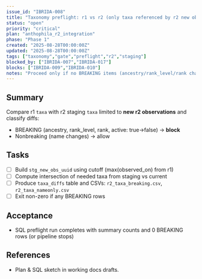 ```yaml
---
issue_id: "IBRIDA-008"
title: "Taxonomy preflight: r1 vs r2 (only taxa referenced by r2 new obs); gate on BREAKING diffs"
status: "open"
priority: "critical"
plan: "anthophila_r2_integration"
phase: "Phase 1"
created: "2025-08-28T00:00:00Z"
updated: "2025-08-28T00:00:00Z"
tags: ["taxonomy","gate","preflight","r2","staging"]
blocked_by: ["IBRIDA-007","IBRIDA-017"]
blocks: ["IBRIDA-009","IBRIDA-010"]
notes: "Proceed only if no BREAKING items (ancestry/rank_level/rank changes or deactivations) for taxa referenced by r2 new observations."
---
```


## Summary
Compare r1 `taxa` with r2 staging `taxa` limited to **new r2 observations** and classify diffs:
- BREAKING (ancestry, rank_level, rank, active: true→false) → **block**
- Nonbreaking (name changes) → allow

## Tasks
- [ ] Build `stg_new_obs_uuid` using cutoff (max(observed_on) from r1)
- [ ] Compute intersection of needed taxa from staging vs current
- [ ] Produce `taxa_diffs` table and CSVs: `r2_taxa_breaking.csv`, `r2_taxa_nameonly.csv`
- [ ] Exit non-zero if any BREAKING rows

## Acceptance
- SQL preflight run completes with summary counts and 0 BREAKING rows (or pipeline stops)

## References
- Plan & SQL sketch in working docs drafts.